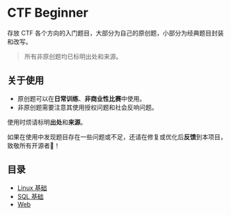 # CTF Beginner

存放 CTF 各个方向的入门题目，大部分为自己的原创题，小部分为经典题目封装和改写。

> 所有非原创题均已标明出处和来源。

## 关于使用

- 原创题可以在**日常训练**、**非商业性比赛**中使用。
- 非原创题需要注意其使用授权问题和社会反响问题。

使用时烦请标明**出处**和**来源**。

如果在使用中发现题目存在一些问题或不足，还请在修复或优化后**反馈**到本项目，致敬所有开源者🫡！

## 目录

- [Linux 基础](linux基础)
- [SQL 基础](sql基础)
- [Web](web)
